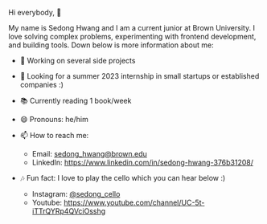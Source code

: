 Hi everybody, 👋

My name is Sedong Hwang and I am a current junior at Brown University. I love solving complex problems, experimenting with frontend development, and building tools. Down below is more information about me:

- 🎯 Working on several side projects
- 🌱 Looking for a summer 2023 internship in small startups or established companies :)
- 📚 Currently reading 1 book/week
- 😄 Pronouns: he/him

- 📫 How to reach me: 
     - Email: sedong_hwang@brown.edu 
     - LinkedIn: https://www.linkedin.com/in/sedong-hwang-376b31208/
     
- 🎶 Fun fact: I love to play the cello which you can hear below :)
     - Instagram: [@sedong_cello](https://www.instagram.com/sedong_cello/?hl=en)
     - Youtube: https://www.youtube.com/channel/UC-5t-iTTrQYRp4QVciOsshg
